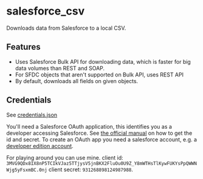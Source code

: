 # salesforce_csv
Downloads data from Salesforce to a local CSV. 

## Features
* Uses Salesforce Bulk API for downloading data, which is faster for big data volumes than REST and SOAP.
* For SFDC objects that aren't supported on Bulk API, uses REST API
* By default, downloads all fields on given objects.

## Credentials
See [credentials.json](config/credentials.json)

You'll need a Salesforce OAuth application, this identifies you as a developer accessing Salesforce. See [the official manual](http://www.salesforce.com/us/developer/docs/api_rest/Content/quickstart_oauth.htm#step1_oauth) on how to get the id and secret. To create an OAuth app you need a salesforce account, e.g. a [developer edition account](https://developer.salesforce.com/signup).

For playing around you can use mine. client id: `3MVG9QDx8IX8nP5TCIkVJaz5TTjysV5jnBKX2FluOu0U9Z_Y8mWTHsTlKywFUKYsPpQWWNWjg5yFsxmBC.0nj` client secret: `931268898124987988`.